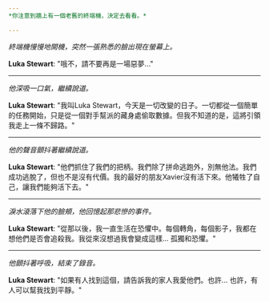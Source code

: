 ```yaml
---
*你注意到牆上有一個老舊的終端機，決定去看看。*

---
```


_終端機慢慢地開機，突然一張熟悉的臉出現在螢幕上。_

**Luka Stewart**: "哦不，請不要再是一場惡夢..."

---

_他深吸一口氣，繼續說道。_

**Luka Stewart**: "我叫Luka Stewart，今天是一切改變的日子。一切都從一個簡單的任務開始，只是從一個對手幫派的藏身處偷取數據。但我不知道的是，這將引領我走上一條不歸路。"

---

_他的聲音顫抖著繼續說道。_

**Luka Stewart**: "他們抓住了我們的把柄。我們除了拼命逃跑外，別無他法。我們成功逃脫了，但也不是沒有代價。我的最好的朋友Xavier沒有活下來。他犧牲了自己，讓我們能夠活下去。"

---

_淚水滾落下他的臉頰，他回憶起那悲慘的事件。_

**Luka Stewart**: "從那以後，我一直生活在恐懼中。每個轉角，每個影子，我都在想他們是否會追殺我。我從來沒想過我會變成這樣... 孤獨和恐懼。"

---

_他顫抖著呼吸，結束了錄音。_

**Luka Stewart**: "如果有人找到這個，請告訴我的家人我愛他們。也許... 也許，有人可以幫我找到平靜。"
